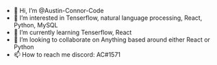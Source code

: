 - 👋 Hi, I’m @Austin-Connor-Code
- 👀 I’m interested in Tenserflow, natural language processing, React, Python, MySQL
- 🌱 I’m currently learning Tenserflow, React
- 💞️ I’m looking to collaborate on Anything based around either React or Python
- 📫 How to reach me discord: AC#1571

<!---
Austin-Connor-Code/Austin-Connor-Code is a ✨ special ✨ repository because its `README.md` (this file) appears on your GitHub profile.
You can click the Preview link to take a look at your changes.
--->
